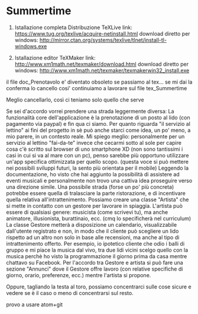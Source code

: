 # Summertime

1) Istallazione completa Distribuzione TeXLive
link: <https://www.tug.org/texlive/acquire-netinstall.html>
download diretto per windows: <http://mirror.ctan.org/systems/texlive/tlnet/install-tl-windows.exe>

2) Istallazione editor TeXMaker
link: <http://www.xm1math.net/texmaker/download.html>
download diretto per windows: <http://www.xm1math.net/texmaker/texmakerwin32_install.exe>

il file doc_Prenotavolo e' diventato obsoleto se passiamo al tex... se mi dai la conferma lo cancello cosi' continuiamo a lavorare sul file tex_Summertime

Meglio cancellarlo, così ci teniamo solo quello che serve

Se sei d'accordo vorrei prendere una strada leggermente diversa:
La funzionalità core dell'applicazione è la prenotazione di un posto al lido (con pagamento via paypal) e fin qua ci siamo.
Per quanto riguarda "il servizio al lettino" ai fini del progetto in sè può anche starci come idea, un po' meno, a mio parere, in un contesto reale.
Mi spiego meglio: personalmente per un servizio al lettino "fai-da-te" invece che cecarmi sotto al sole per capire cosa c'è scritto sul browser di uno smartphone XD (non sono tantissimi i casi in cui si va al mare con un pc), penso sarebbe più opportuno utilizzare un'app specifica ottimizzata per quello scopo. (questa voce si può mettere nei possibili sviluppi futuri, la sento più orientata per il mobile)
Leggendo la documentazione, ho visto che hai aggiunto la possibilità di assistere ad eventi musicali e personalmente non trovo una cattiva idea proseguire verso una direzione simile.
Una possibile strada (forse un po' più concreta) potrebbe essere quella di tralasciare la parte ristorazione, e di incentivare quella relativa all'intrattenimento.
Possiamo creare una classe "Artista" che si mette in contatto con un gestore per lavorare in spiaggia.
L'artista può essere di qualsiasi genere: musicista (come scrivevi tu), ma anche animatore, illusionista, burattinaio, ecc. (cmq lo specificherà nel curriculum)
La classe Gestore metterà a disposizione un calendario, visualizzabile dall'utente registrato e non, in modo che il cliente può scegliere un lido rispetto ad un altro non solo in base alle recensioni, ma anche al tipo di intrattenimento offerto.
Per esempio, io ipotetico cliente che odio i balli di gruppo e mi piace la musica dal vivo, tra due lidi vicini scelgo quello con la musica perchè ho visto la programmazione il giorno prima da casa mentre chattavo su Facebook.
Per l'accordo tra Gestore e artista si può fare una sezione "Annunci" dove il Gestore offre lavoro (con relative specifiche di giorno, orario, preferenze, ecc.) mentre l'artista si propone.

Oppure, tagliando la testa al toro, possiamo concentrarci sulle cose sicure e vedere se è il caso o meno di concentrarsi sul resto.

provo a usare atom+git
